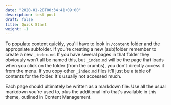 ```yaml
---
date: "2020-01-28T00:34:41+09:00"
description: test post
draft: false
title: Quick Start
weight: -1
---
```


To populate content quickly, you'll have to look in `/content` folder and the appropriate subfolder. If you're creating a new (sub)folder remember to create a new `_index.md`. If you have several pages in that folder they obviously won't all be named this, but `_index.md` will be the page that loads when you click on the folder (from the crumbs), you don't directly access it from the menu. If you copy other `_index.md` files it'll just be a table of contents for the folder. It's usually not accessed much.

Each page should ultimately be written as a markdown file. Use all the usual markdown you're used to, plus the additional info that's available in this theme, outlined in Content Management.